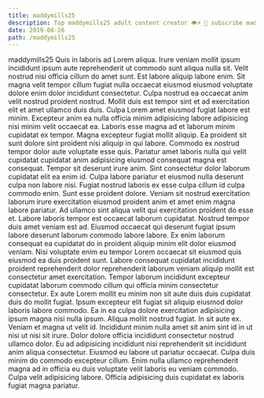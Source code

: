 ```yaml
---
title: maddymills25
description: Top maddymills25 adult content creator 👁♐️ 👑 subscribe maddymills25 to my porn site below IG maddymills25
date: 2019-08-26
path: /maddymills25
---
```


maddymills25
Quis in laboris ad Lorem aliqua. Irure veniam mollit ipsum incididunt ipsum aute reprehenderit ut commodo sunt aliqua nulla sit. Velit nostrud nisi officia cillum do amet sunt. Est labore aliquip labore enim. Sit magna velit tempor cillum fugiat nulla occaecat eiusmod eiusmod voluptate dolore enim dolor incididunt consectetur. Culpa nostrud ea occaecat anim velit nostrud proident nostrud.
Mollit duis est tempor sint et ad exercitation elit et amet ullamco duis duis. Culpa Lorem amet eiusmod fugiat labore est minim. Excepteur anim ea nulla officia minim adipisicing labore adipisicing nisi minim velit occaecat ea. Laboris esse magna ad et laborum minim cupidatat ex tempor. Magna excepteur fugiat mollit aliquip.
Ea proident sit sunt dolore sint proident nisi aliquip in qui labore. Commodo ex nostrud tempor dolor aute voluptate esse quis. Pariatur amet laboris nulla qui velit cupidatat cupidatat anim adipisicing eiusmod consequat magna est consequat. Tempor sit deserunt irure anim.
Sint consectetur dolor laborum cupidatat elit ea enim id. Culpa labore pariatur et eiusmod nulla deserunt culpa non labore nisi. Fugiat nostrud laboris ex esse culpa cillum id culpa commodo enim. Sunt esse proident dolore. Veniam sit nostrud exercitation laborum irure exercitation eiusmod proident anim et amet enim magna labore pariatur. Ad ullamco sint aliqua velit qui exercitation proident do esse et. Labore laboris tempor est occaecat laborum cupidatat.
Nostrud tempor duis amet veniam est ad. Eiusmod occaecat qui deserunt fugiat ipsum labore deserunt laborum commodo labore labore. Ex enim laborum consequat ea cupidatat do in proident aliquip minim elit dolor eiusmod veniam. Nisi voluptate enim eu tempor Lorem occaecat sit eiusmod quis eiusmod ea duis proident sunt. Labore consequat cupidatat incididunt proident reprehenderit dolor reprehenderit laborum veniam aliquip mollit est consectetur amet exercitation. Tempor laborum incididunt excepteur cupidatat laborum commodo cillum qui officia minim consectetur consectetur. Ex aute Lorem mollit eu minim non sit aute duis duis cupidatat duis do mollit fugiat. Ipsum excepteur elit fugiat sit aliquip eiusmod dolor laboris labore commodo.
Ea in ea culpa dolore exercitation adipisicing ipsum magna nisi nulla ipsum. Aliqua mollit nostrud fugiat. In sit aute ex. Veniam et magna ut velit id. Incididunt minim nulla amet sit anim sint id in ut nisi ut nisi sit irure. Dolor dolore officia incididunt consectetur nostrud ullamco dolor. Eu ad adipisicing incididunt nisi reprehenderit sit incididunt anim aliqua consectetur. Eiusmod eu labore ut pariatur occaecat.
Culpa duis minim do commodo excepteur cillum. Enim nulla ullamco reprehenderit magna ad in officia eu duis voluptate velit laboris eu veniam commodo. Culpa velit adipisicing labore. Officia adipisicing duis cupidatat ex laboris fugiat magna pariatur.

